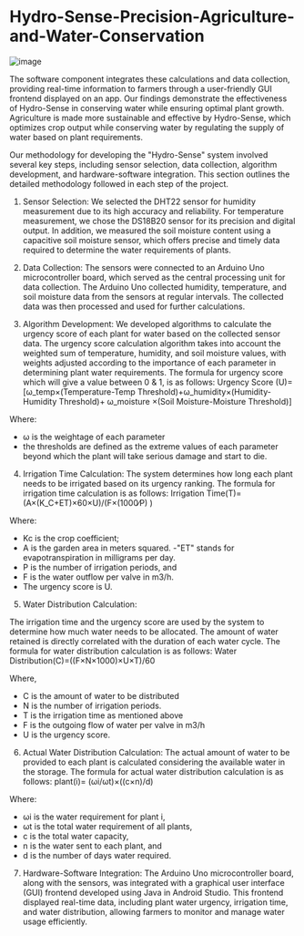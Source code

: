 # Hydro-Sense-Precision-Agriculture-and-Water-Conservation

![image](https://github.com/user-attachments/assets/da987a8b-5b69-4682-a095-97b8946d417c)


The software component integrates these calculations and data collection, providing real-time information to farmers through a user-friendly GUI frontend displayed on an app. Our findings demonstrate the effectiveness of Hydro-Sense in conserving water while ensuring optimal plant growth. Agriculture is made more sustainable and effective by Hydro-Sense, which optimizes crop output while conserving water by regulating the supply of water based on plant requirements.


Our methodology for developing the "Hydro-Sense" system involved several key steps, including sensor selection, data collection, algorithm development, and hardware-software integration. This section outlines the detailed methodology followed in each step of the project.


1. Sensor Selection:
We selected the DHT22 sensor for humidity measurement due to its high accuracy and reliability. For temperature measurement, we chose the DS18B20 sensor for its precision and digital output. In addition, we measured the soil moisture content using a capacitive soil moisture sensor, which offers precise and timely data required to determine the water requirements of plants.

2. Data Collection:
The sensors were connected to an Arduino Uno microcontroller board, which served as the central processing unit for data collection. The Arduino Uno collected humidity, temperature, and soil moisture data from the sensors at regular intervals. The collected data was then processed and used for further calculations.

3. Algorithm Development:
We developed algorithms to calculate the urgency score of each plant for water based on the collected sensor data. The urgency score calculation algorithm takes into account the weighted sum of temperature, humidity, and soil moisture values, with weights adjusted according to the importance of each parameter in determining plant water requirements. The formula for urgency score which will give a value between 0 & 1, is as follows:
Urgency Score (U)=[ω_temp×(Temperature-Temp Threshold)+ω_humidity×(Humidity-Humidity Threshold)+ ω_moisture  ×(Soil Moisture-Moisture Threshold)] 




Where:
- ω is the weightage of each parameter 
- the thresholds are defined as the extreme values of each parameter beyond which the plant will take serious damage and start to die. 

4. Irrigation Time Calculation:
The system determines how long each plant needs to be irrigated based on its urgency ranking. The formula for irrigation time calculation is as follows: 
Irrigation Time(T)=(A×(K_C+ET)×60×U)/(F×(1000∕P) ) 

Where:
- Kc is the crop coefficient; 
- A is the garden area in meters squared. 
-"ET" stands for evapotranspiration in milligrams per day. 
- P is the number of irrigation periods, and 
- F is the water outflow per valve in m3/h. 
- The urgency score is U.

5. Water Distribution Calculation:

The irrigation time and the urgency score are used by the system to determine how much water needs to be allocated. The amount of water retained is directly correlated with the duration of each water cycle. The formula for water distribution calculation is as follows:
Water Distribution(C)=((F×N×1000)×U×T)/60 

Where,
- C is the amount of water to be distributed
- N is the number of irrigation periods. 
- T is the irrigation time as mentioned above 
- F is the outgoing flow of water per valve in m3/h
- U is the urgency score.

6. Actual Water Distribution Calculation:
The actual amount of water to be provided to each plant is calculated considering the available water in the storage. The formula for actual water distribution calculation is as follows:
 plant(i)= (ωi/ωt)×((c×n)/d)

Where:
- ωi is the water requirement for plant i,
- ωt is the total water requirement of all plants,
- c is the total water capacity,
- n is the water sent to each plant, and
- d is the number of days water required.

7. Hardware-Software Integration:
The Arduino Uno microcontroller board, along with the sensors, was integrated with a graphical user interface (GUI) frontend developed using Java in Android Studio. This frontend displayed real-time data, including plant water urgency, irrigation time, and water distribution, allowing farmers to monitor and manage water usage efficiently.

